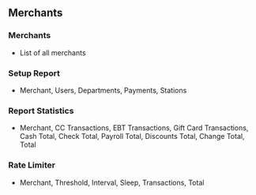 ## Merchants
### Merchants
* List of all merchants

### Setup Report
* Merchant, Users, Departments, Payments, Stations

### Report Statistics
- Merchant, CC Transactions, EBT Transactions, Gift Card Transactions, Cash Total, Check Total, Payroll Total, Discounts Total, Change Total, Total

### Rate Limiter
- Merchant, Threshold, Interval, Sleep, Transactions, Total
